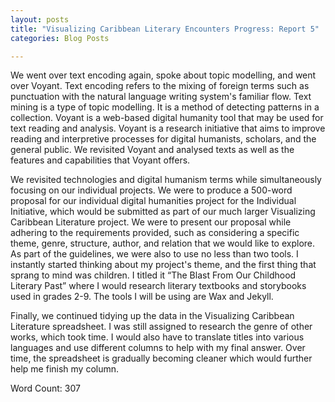 ```yaml
---
layout: posts
title: "Visualizing Caribbean Literary Encounters Progress: Report 5"
categories: Blog Posts

---
```


We went over text encoding again, spoke about topic modelling, and went over Voyant. Text encoding refers to the mixing of foreign terms such as punctuation with the natural language writing system's familiar flow. Text mining is a type of topic modelling. It is a method of detecting patterns in a collection. Voyant is a web-based digital humanity tool that may be used for text reading and analysis. Voyant is a research initiative that aims to improve reading and interpretive processes for digital humanists, scholars, and the general public. We revisited Voyant and analysed texts as well as the features and capabilities that Voyant offers.

We revisited technologies and digital humanism terms while simultaneously focusing on our individual projects. We were to produce a 500-word proposal for our individual digital humanities project for the Individual Initiative, which would be submitted as part of our much larger Visualizing Caribbean Literature project. We were to present our proposal while adhering to the requirements provided, such as considering a specific theme, genre, structure, author, and relation that we would like to explore. As part of the guidelines, we were also to use no less than two tools. I instantly started thinking about my project's theme, and the first thing that sprang to mind was children. I titled it “The Blast From Our Childhood Literary Past” where I would research literary textbooks and storybooks used in grades 2-9. The tools I will be using are Wax and Jekyll.

Finally, we continued tidying up the data in the Visualizing Caribbean Literature spreadsheet. I was still assigned to research the genre of other works, which took time. I would also have to translate titles into various languages and use different columns to help with my final answer. Over time, the spreadsheet is gradually becoming cleaner which would further help me finish my column.

Word Count: 307
